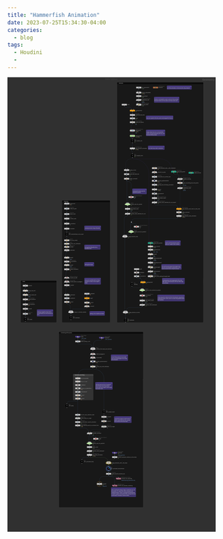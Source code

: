 ```yaml
---
title: "Hammerfish Animation"
date: 2023-07-25T15:34:30-04:00
categories:
  - blog
tags:
  - Houdini
  - 
---
```


<img src="../assets/images/HoudiniHammerfishGeoNetwork.png" alt="bleh">
